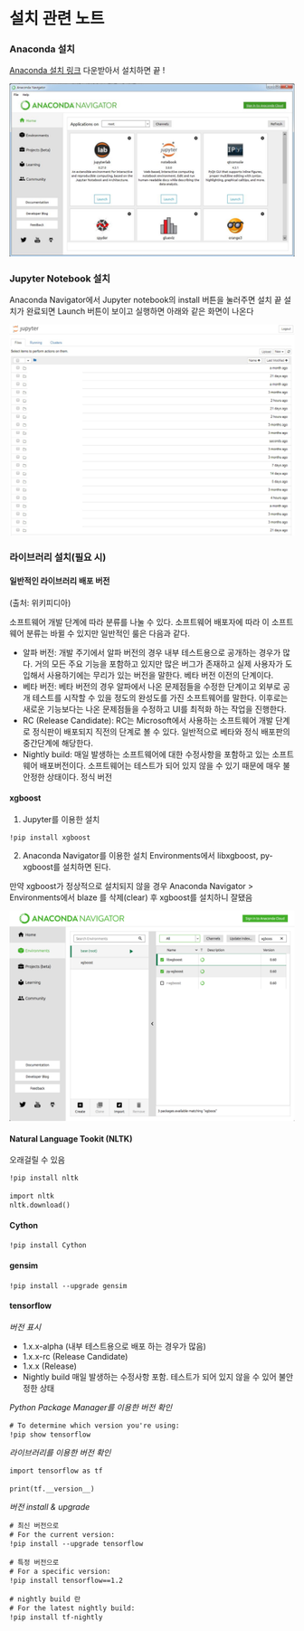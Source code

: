 # 설치 관련 노트

### Anaconda 설치

[Anaconda 설치 링크](https://www.anaconda.com/download/) 다운받아서 설치하면 끝 !

![Anaconda Default Image](images/anaconda_default.jpg)

### Jupyter Notebook 설치
Anaconda Navigator에서 Jupyter notebook의 install 버튼을 눌러주면 설치 끝
설치가 완료되면 Launch 버튼이 보이고 실행하면 아래와 같은 화면이 나온다

![Jupyter Notebook Excute Image](images/jupyter_default.jpg)

### 라이브러리 설치(필요 시)

#### 일반적인 라이브러리 배포 버전
(출처: 위키피디아)

소프트웨어 개발 단계에 따라 분류를 나눌 수 있다. 소프트웨어 배포자에 따라 이 소프트웨어 분류는 바뀔 수 있지만 일반적인 룰은 다음과 같다.

* 알파 버전: 개발 주기에서 알파 버전의 경우 내부 테스트용으로 공개하는 경우가 많다. 거의 모든 주요 기능을 포함하고 있지만 많은 버그가 존재하고 실제 사용자가 도입해서 사용하기에는 무리가 있는 버전을 말한다. 베타 버전 이전의 단계이다.
* 베타 버전: 베타 버전의 경우 알파에서 나온 문제점들을 수정한 단계이고 외부로 공개 테스트를 시작할 수 있을 정도의 완성도를 가진 소프트웨어를 말한다. 이후로는 새로운 기능보다는 나온 문제점들을 수정하고 UI를 최적화 하는 작업을 진행한다.
* RC (Release Candidate): RC는 Microsoft에서 사용하는 소프트웨어 개발 단계로 정식판이 배포되지 직전의 단계로 볼 수 있다. 일반적으로 베타와 정식 배포판의 중간단계에 해당한다.
* Nightly build: 매일 발생하는 소프트웨어에 대한 수정사항을 포함하고 있는 소프트웨어 배포버전이다. 소프트웨어는 테스트가 되어 있지 않을 수 있기 때문에 매우 불안정한 상태이다.
정식 버전


#### xgboost


1) Jupyter를 이용한 설치
```
!pip install xgboost
```

2) Anaconda Navigator를 이용한 설치
Environments에서 libxgboost, py-xgboost를 설치하면 된다.

만약 xgboost가 정상적으로 설치되지 않을 경우
Anaconda Navigator > Environments에서
blaze 를 삭제(clear) 후 xgboost를 설치하니 잘됐음

![xgboost_install_anaconda_navigator](images/install_xgboost_ana_navi.png)

#### Natural Language Tookit (NLTK)

오래걸릴 수 있음
```
!pip install nltk

import nltk
nltk.download()
```

#### Cython

```
!pip install Cython
```

#### gensim

```
!pip install --upgrade gensim
```

#### tensorflow

*버전 표시*
* 1.x.x-alpha (내부 테스트용으로 배포 하는 경우가 많음)
* 1.x.x-rc (Release Candidate)
* 1.x.x (Release)
* Nightly build 매일 발생하는 수정사항 포함. 테스트가 되어 있지 않을 수 있어 불안정한 상태

*Python Package Manager를 이용한 버전 확인*
```
# To determine which version you're using:
!pip show tensorflow
```

*라이브러리를 이용한 버전 확인*
```
import tensorflow as tf

print(tf.__version__)
```

*버전 install & upgrade*
```
# 최신 버전으로
# For the current version:
!pip install --upgrade tensorflow

# 특정 버전으로
# For a specific version:
!pip install tensorflow==1.2

# nightly build 란
# For the latest nightly build:
!pip install tf-nightly
```